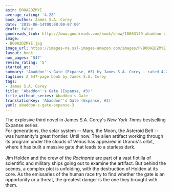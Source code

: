 ```yaml
---
asin: B00A2DZMYE
average_rating: '4.28'
book_author: James S.A. Corey
date: '2015-06-14T00:00:00-07:00'
draft: false
goodreads_link: https://www.goodreads.com/book/show/18663149-abaddon-s-gate
image:
- B00A2DZMYE.jpg
image_url: https://images-na.ssl-images-amazon.com/images/P/B00A2DZMYE.01._SCLZZZZZZZ.jpg
layout: book
num_pages: '547'
review_rating: '5'
started_at: ''
summary: 'Abaddon''s Gate (Expanse, #3) by James S.A. Corey - rated 4.28/5 on Goodreads'
tagline: A 547-page book by James S.A. Corey
tags:
- James S.A. Corey
title: 'Abaddon''s Gate (Expanse, #3)'
title_without_series: Abaddon's Gate
translationKey: 'Abaddon''s Gate (Expanse, #3)'
yaml: abaddon-s-gate-expanse-3
---
```


The explosive third novel in James S.A. Corey's <i>New York Times </i>bestselling Expanse series.<br /> For generations, the solar system -- Mars, the Moon, the Asteroid Belt -- was humanity's great frontier. Until now. The alien artifact working through its program under the clouds of Venus has appeared in Uranus's orbit, where it has built a massive gate that leads to a starless dark.<br /><br />Jim Holden and the crew of the <em>Rocinante</em> are part of a vast flotilla of scientific and military ships going out to examine the artifact. But behind the scenes, a complex plot is unfolding, with the destruction of Holden at its core. As the emissaries of the human race try to find whether the gate is an opportunity or a threat, the greatest danger is the one they brought with them.